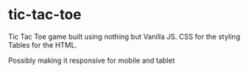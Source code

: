 # tic-tac-toe

Tic Tac Toe game built using nothing but Vanilla JS. 
CSS for the styling 
Tables for the HTML. 

Possibly making it responsive for mobile and tablet 

